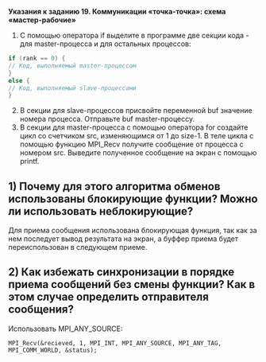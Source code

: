 __Указания к заданию 19. Коммуникации «точка-точка»: схема «мастер-рабочие»__

1. С помощью оператора if выделите в программе две секции кода - для master-процесса и для остальных процессов:

```c
if (rank == 0) {
// Код, выполняемый master-процессом
}
else {
// Код, выполняемый slave-процессами
}
```

2. В секции для slave-процессов присвойте переменной buf значение номера процесса. Отправьте buf master-процессу.
3. В секции для master-процесса с помощью оператора for создайте цикл со счетчиком src, изменяющимся от 1 до size-1. В теле цикла с помощью функцию MPI_Recv получите сообщение от процесса с номером src. Выведите полученное сообщение на экран с помощью printf.

## 1) Почему для этого алгоритма обменов использованы блокирующие функции? Можно ли использовать неблокирующие? 

Для приема сообщения использована блокирующая функция, так как за нем последует вывод результата на экран, а буффер приема будет переиспользован в следующем приеме.

## 2) Как избежать синхронизации в порядке приема сообщений без смены функции? Как в этом случае определить отправителя сообщения?

Использовать MPI_ANY_SOURCE:

`MPI_Recv(&recieved, 1, MPI_INT, MPI_ANY_SOURCE, MPI_ANY_TAG, MPI_COMM_WORLD, &status);`

